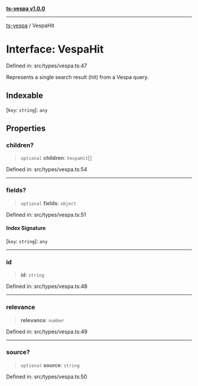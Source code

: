 [**ts-vespa v1.0.0**](../README.md)

***

[ts-vespa](../README.md) / VespaHit

# Interface: VespaHit

Defined in: src/types/vespa.ts:47

Represents a single search result (hit) from a Vespa query.

## Indexable

\[`key`: `string`\]: `any`

## Properties

### children?

> `optional` **children**: `VespaHit`[]

Defined in: src/types/vespa.ts:54

***

### fields?

> `optional` **fields**: `object`

Defined in: src/types/vespa.ts:51

#### Index Signature

\[`key`: `string`\]: `any`

***

### id

> **id**: `string`

Defined in: src/types/vespa.ts:48

***

### relevance

> **relevance**: `number`

Defined in: src/types/vespa.ts:49

***

### source?

> `optional` **source**: `string`

Defined in: src/types/vespa.ts:50
